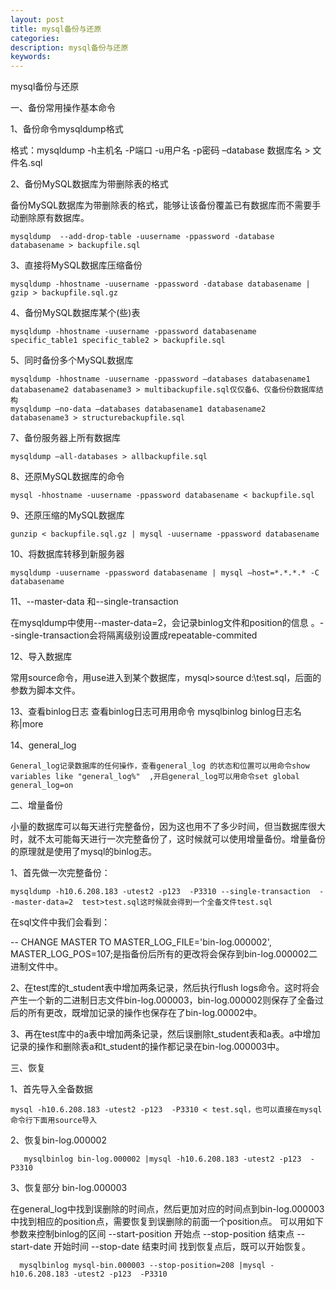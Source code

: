 ```yaml
---
layout: post
title: mysql备份与还原
categories:
description: mysql备份与还原
keywords:
---
```


mysql备份与还原

一、备份常用操作基本命令

1、备份命令mysqldump格式

   格式：mysqldump -h主机名  -P端口 -u用户名 -p密码 –database 数据库名 > 文件名.sql

2、备份MySQL数据库为带删除表的格式

备份MySQL数据库为带删除表的格式，能够让该备份覆盖已有数据库而不需要手动删除原有数据库。
```
mysqldump  --add-drop-table -uusername -ppassword -database databasename > backupfile.sql
```

3、直接将MySQL数据库压缩备份
```
mysqldump -hhostname -uusername -ppassword -database databasename | gzip > backupfile.sql.gz
```

4、备份MySQL数据库某个(些)表
```
mysqldump -hhostname -uusername -ppassword databasename specific_table1 specific_table2 > backupfile.sql
```

5、同时备份多个MySQL数据库
```
mysqldump -hhostname -uusername -ppassword –databases databasename1 databasename2 databasename3 > multibackupfile.sql仅仅备6、仅备份份数据库结构
mysqldump –no-data –databases databasename1 databasename2 databasename3 > structurebackupfile.sql
```

7、备份服务器上所有数据库
```
mysqldump –all-databases > allbackupfile.sql
```

8、还原MySQL数据库的命令
```
mysql -hhostname -uusername -ppassword databasename < backupfile.sql
```

9、还原压缩的MySQL数据库
```
gunzip < backupfile.sql.gz | mysql -uusername -ppassword databasename
```

10、将数据库转移到新服务器
```
mysqldump -uusername -ppassword databasename | mysql –host=*.*.*.* -C databasename
```

11、--master-data 和--single-transaction

   在mysqldump中使用--master-data=2，会记录binlog文件和position的信息 。--single-transaction会将隔离级别设置成repeatable-commited

12、导入数据库

常用source命令，用use进入到某个数据库，mysql>source d:\test.sql，后面的参数为脚本文件。

13、查看binlog日志
查看binlog日志可用用命令 mysqlbinlog  binlog日志名称|more

14、general_log
```
General_log记录数据库的任何操作，查看general_log 的状态和位置可以用命令show variables like "general_log%"  ,开启general_log可以用命令set global general_log=on
```

二、增量备份

小量的数据库可以每天进行完整备份，因为这也用不了多少时间，但当数据库很大时，就不太可能每天进行一次完整备份了，这时候就可以使用增量备份。增量备份的原理就是使用了mysql的binlog志。

1、首先做一次完整备份：
```
mysqldump -h10.6.208.183 -utest2 -p123  -P3310 --single-transaction  --master-data=2  test>test.sql这时候就会得到一个全备文件test.sql
```
在sql文件中我们会看到：

-- CHANGE MASTER TO MASTER_LOG_FILE='bin-log.000002', MASTER_LOG_POS=107;是指备份后所有的更改将会保存到bin-log.000002二进制文件中。

2、在test库的t_student表中增加两条记录，然后执行flush logs命令。这时将会产生一个新的二进制日志文件bin-log.000003，bin-log.000002则保存了全备过后的所有更改，既增加记录的操作也保存在了bin-log.00002中。

3、再在test库中的a表中增加两条记录，然后误删除t_student表和a表。a中增加记录的操作和删除表a和t_student的操作都记录在bin-log.000003中。

三、恢复

1、首先导入全备数据

```
mysql -h10.6.208.183 -utest2 -p123  -P3310 < test.sql，也可以直接在mysql命令行下面用source导入
```
2、恢复bin-log.000002

```
   mysqlbinlog bin-log.000002 |mysql -h10.6.208.183 -utest2 -p123  -P3310  
   ```

3、恢复部分 bin-log.000003

   在general_log中找到误删除的时间点，然后更加对应的时间点到bin-log.000003中找到相应的position点，需要恢复到误删除的前面一个position点。
可以用如下参数来控制binlog的区间
--start-position 开始点 --stop-position 结束点
--start-date 开始时间  --stop-date  结束时间
找到恢复点后，既可以开始恢复。
```
  mysqlbinlog mysql-bin.000003 --stop-position=208 |mysql -h10.6.208.183 -utest2 -p123  -P3310
  ```
